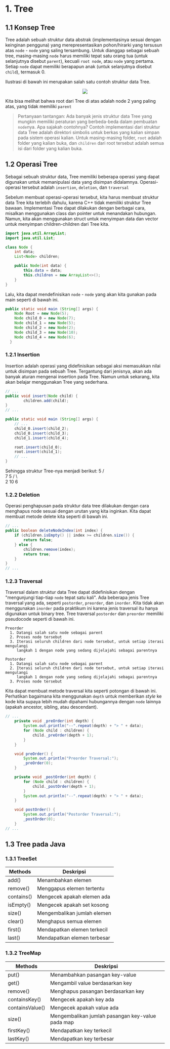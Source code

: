# 1. Tree

## 1.1 Konsep Tree

Tree adalah sebuah struktur data abstrak (implementasinya sesuai dengan keinginan pengguna) yang merepresentasikan pohon/hirarki yang tersusun atas `node` - `node` yang saling tersambung. Untuk dianggap sebagai sebuah tree, masing-masing `node` harus memiliki tepat satu orang tua (untuk selanjutnya disebut `parent`), kecuali `root node`, atau `node` yang pertama. Setiap `node` dapat memiliki berapapun anak (untuk selanjutnya disebut `child`), termasuk 0.

Ilustrasi di bawah ini merupakan salah satu contoh struktur data Tree.

<div align="center">

![](https://upload.wikimedia.org/wikipedia/commons/thumb/5/5f/Tree_%28computer_science%29.svg/421px-Tree_%28computer_science%29.svg.png)

</div>

Kita bisa melihat bahwa root dari Tree di atas adalah node 2 yang paling atas, yang tidak memiliki `parent`

> Pertanyaan tantangan: Ada banyak jenis struktur data Tree yang mungkin memiliki peraturan yang berbeda-beda dalam pembuatan `node`nya. Apa sajakah contohnya?
> Contoh implementasi dari struktur data Tree adalah direktori simbolis untuk berkas yang kalian simpan pada sistem operasi kalian. Untuk masing-masing folder, `root` adalah folder yang kalian buka, dan `children` dari root tersebut adalah semua isi dari folder yang kalian buka.

## 1.2 Operasi Tree

Sebagai sebuah struktur data, Tree memiliki beberapa operasi yang dapat digunakan untuk memanipulasi data yang disimpan didalamnya. Operasi-operasi tersebut adalah `insertion`, `deletion`, dan `traversal`

Sebelum membuat operasi-operasi tersebut, kita harus membuat struktur data Tree kita terlebih dahulu, karena C++ tidak memiliki struktur Tree bawaan. Implementasi Tree dapat dilakukan dengan berbagai cara, misalkan menggunakan class dan pointer untuk menandakan hubungan. Namun, kita akan menggunakan struct untuk menyimpan data dan vector untuk menyimpan children-children dari Tree kita.

```Java
import java.util.ArrayList;
import java.util.List;

class Node {
    int data;
    List<Node> children;

    public Node(int data) {
        this.data = data;
        this.children = new ArrayList<>();
    }
}
```

Lalu, kita dapat mendefinisikan `node` - `node` yang akan kita gunakan pada main seperti di bawah ini.

```Java
public static void main (String[] args) {
    Node Root = new Node(5);
    Node child_0 = new Node(7);
    Node child_1 = new Node(5);
    Node child_2 = new Node(2);
    Node child_3 = new Node(10);
    Node child_4 = new Node(6);
  }
```

### 1.2.1 Insertion

Insertion adalah operasi yang didefinisikan sebagai aksi memasukkan nilai untuk disimpan pada sebuah Tree. Tergantung dari jenisnya, akan ada banyak aturan mengenai insertion pada Tree. Namun untuk sekarang, kita akan belajar menggunakan Tree yang sederhana.

```Java
// ...
public void insert(Node child) {
        children.add(child);
}
// ...

public static void main (String[] args) {
    // ...
    child_0.insert(child_2);
    child_0.insert(child_3);
    child_1.insert(child_4); 

    root.insert(child_0);
    root.insert(child_1);
    // ...
}
```

Sehingga struktur Tree-nya menjadi berikut:
        5
      /   \
     7     5
   /  \     \
  2   10     6

### 1.2.2 Deletion

Operasi penghapusan pada struktur data tree dilakukan dengan cara menghapus node sesuai dengan urutan yang kita inginkan. Kita dapat membuat metode delete kita seperti di bawah ini.

```Java
// ...
public boolean deleteNodeIndex(int index) {
    if (children.isEmpty() || index >= children.size()) {
        return false;
    } else {
        children.remove(index);
        return true;
    }
}
// ...
```

### 1.2.3 Traversal

Traversal dalam struktur data Tree dapat didefinisikan dengan "mengunjungi tiap-tiap `node` tepat satu kali". Ada beberapa jenis Tree traversal yang ada, seperti `postorder`, `preorder`, dan `inorder`. Kita tidak akan menggunakan `inorder` pada praktikum ini karena jenis traversal itu hanya digunakan untuk binary tree. Tree traversal `postorder` dan `preorder` memiliki pseudocode seperti di bawah ini.

```
Preorder
  1. Datangi salah satu node sebagai parent
  2. Proses node tersebut
  3. Iterasi seluruh children dari node tersebut, untuk setiap iterasi mengulangi
     langkah 1 dengan node yang sedang dijelajahi sebagai parentnya

Postorder
  1. Datangi salah satu node sebagai parent
  2. Iterasi seluruh children dari node tersebut, untuk setiap iterasi mengulangi
     langkah 1 dengan node yang sedang dijelajahi sebagai parentnya
  3. Proses node tersebut
```

Kita dapat membuat metode traversal kita seperti potongan di bawah ini. Perhatikan bagaimana kita menggunakan `depth` untuk memberikan _style_ ke kode kita supaya lebih mudah dipahami hubungannya dengan `node` lainnya (apakah ancestor, sibling, atau descendant).

```Java
// ...
    private void _preOrder(int depth) {
        System.out.println("--".repeat(depth) + "> " + data);
        for (Node child : children) {
            child._preOrder(depth + 1);
        }
    }

    void preOrder() {
        System.out.println("Preorder Traversal:");
        _preOrder(0);
    }

    private void _postOrder(int depth) {
        for (Node child : children) {
            child._postOrder(depth + 1);
        }
        System.out.println("--".repeat(depth) + "> " + data);
    }

    void postOrder() {
        System.out.println("Postorder Traversal:");
        _postOrder(0);
    }
// ...
```

## 1.3 Tree pada Java

### 1.3.1 TreeSet

| Methods    | Deskripsi                            |
| ---------- | ------------------------------------ |
| add()      | Menambahkan elemen                   |
| remove()   | Menggapus elemen tertentu            |
| contains() | Mengecek apakah elemen ada           |
| isEmpty()  | Mengecek apakah set kosong           |
| size()     | Mengembalikan jumlah elemen          |
| clear()    | Menghapus semua elemen               |
| first()    | Mendapatkan elemen terkecil          |
| last()     | Mendapatkan elemen terbesar          |

### 1.3.2 TreeMap

| Methods         | Deskripsi                                        |
| --------------- | ------------------------------------------------ |
| put()           | Menambahkan pasangan key-value                   |
| get()           | Mengambil value berdasarkan key                  |
| remove()        | Menghapus pasangan berdasarkan key               |
| containsKey()   | Mengecek apakah key ada                          |
| containsValue() | Mengecek apakah value ada                        |
| size()          | Mengembalikan jumlah pasangan key-value pada map |
| firstKey()      | Mendapatkan key terkecil                         |
| lastKey()       | Mendapatkan key terbesar                         |

